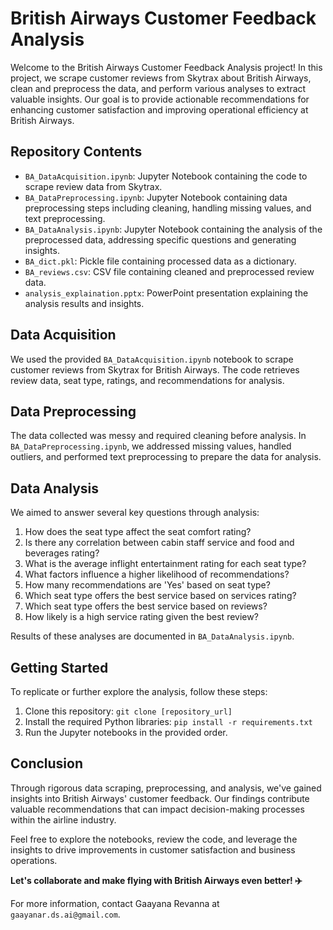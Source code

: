 # British Airways Customer Feedback Analysis

Welcome to the British Airways Customer Feedback Analysis project! In this project, we scrape customer reviews from Skytrax about British Airways, clean and preprocess the data, and perform various analyses to extract valuable insights. Our goal is to provide actionable recommendations for enhancing customer satisfaction and improving operational efficiency at British Airways.

## Repository Contents

- `BA_DataAcquisition.ipynb`: Jupyter Notebook containing the code to scrape review data from Skytrax.
- `BA_DataPreprocessing.ipynb`: Jupyter Notebook containing data preprocessing steps including cleaning, handling missing values, and text preprocessing.
- `BA_DataAnalysis.ipynb`: Jupyter Notebook containing the analysis of the preprocessed data, addressing specific questions and generating insights.
- `BA_dict.pkl`: Pickle file containing processed data as a dictionary.
- `BA_reviews.csv`: CSV file containing cleaned and preprocessed review data.
- `analysis_explaination.pptx`: PowerPoint presentation explaining the analysis results and insights.

## Data Acquisition

We used the provided `BA_DataAcquisition.ipynb` notebook to scrape customer reviews from Skytrax for British Airways. The code retrieves review data, seat type, ratings, and recommendations for analysis.

## Data Preprocessing

The data collected was messy and required cleaning before analysis. In `BA_DataPreprocessing.ipynb`, we addressed missing values, handled outliers, and performed text preprocessing to prepare the data for analysis.

## Data Analysis

We aimed to answer several key questions through analysis:

1. How does the seat type affect the seat comfort rating?
2. Is there any correlation between cabin staff service and food and beverages rating?
3. What is the average inflight entertainment rating for each seat type?
4. What factors influence a higher likelihood of recommendations?
5. How many recommendations are 'Yes' based on seat type?
6. Which seat type offers the best service based on services rating?
7. Which seat type offers the best service based on reviews?
8. How likely is a high service rating given the best review?

Results of these analyses are documented in `BA_DataAnalysis.ipynb`.

## Getting Started

To replicate or further explore the analysis, follow these steps:

1. Clone this repository: `git clone [repository_url]`
2. Install the required Python libraries: `pip install -r requirements.txt`
3. Run the Jupyter notebooks in the provided order.

## Conclusion

Through rigorous data scraping, preprocessing, and analysis, we've gained insights into British Airways' customer feedback. Our findings contribute valuable recommendations that can impact decision-making processes within the airline industry.

Feel free to explore the notebooks, review the code, and leverage the insights to drive improvements in customer satisfaction and business operations.

**Let's collaborate and make flying with British Airways even better! ✈️**

For more information, contact Gaayana Revanna at `gaayanar.ds.ai@gmail.com`.


